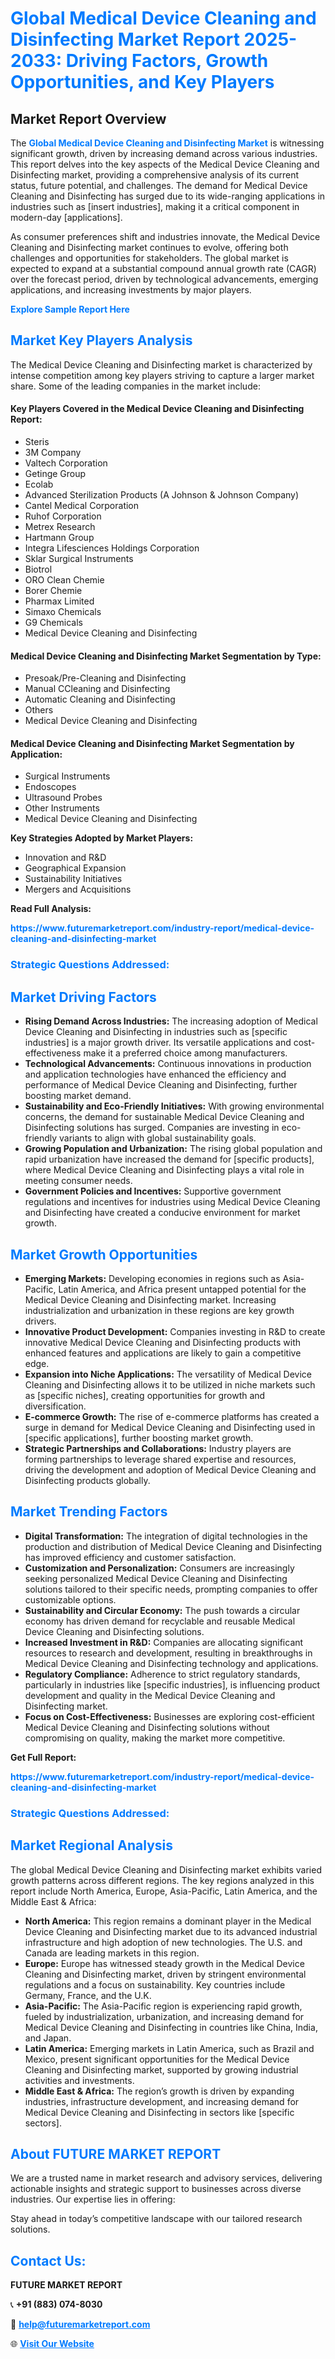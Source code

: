 <h1 style="color: #007BFF;">Global Medical Device Cleaning and Disinfecting Market Report 2025-2033: Driving Factors, Growth Opportunities, and Key Players</h1>

<section id="overview">
<h2>Market Report Overview</h2>
<p>The <a href="https://www.futuremarketreport.com/industry-report/medical-device-cleaning-and-disinfecting-market" style="color: #007BFF; text-decoration: none;"><strong>Global Medical Device Cleaning and Disinfecting Market</strong></a> is witnessing significant growth, driven by increasing demand across various industries. This report delves into the key aspects of the Medical Device Cleaning and Disinfecting market, providing a comprehensive analysis of its current status, future potential, and challenges. The demand for Medical Device Cleaning and Disinfecting has surged due to its wide-ranging applications in industries such as [insert industries], making it a critical component in modern-day [applications].</p>
<p>As consumer preferences shift and industries innovate, the Medical Device Cleaning and Disinfecting market continues to evolve, offering both challenges and opportunities for stakeholders. The global market is expected to expand at a substantial compound annual growth rate (CAGR) over the forecast period, driven by technological advancements, emerging applications, and increasing investments by major players.</p>
</section>

<section id="overview">
<p><a href="https://www.futuremarketreport.com/request-sample/reportId=99867" style="color: #007BFF; text-decoration: none;"><strong>Explore Sample Report Here</strong></a></p>
</section>

<section id="key-players">
<h2 style="color: #007BFF;">Market Key Players Analysis</h2>
<p>The Medical Device Cleaning and Disinfecting market is characterized by intense competition among key players striving to capture a larger market share. Some of the leading companies in the market include:</p>
<h4>Key Players Covered in the Medical Device Cleaning and Disinfecting Report:</h4>
<ul><li>Steris</li><li>3M Company</li><li>Valtech Corporation</li><li>Getinge Group</li><li>Ecolab</li><li>Advanced Sterilization Products (A Johnson &amp; Johnson Company)</li><li>Cantel Medical Corporation</li><li>Ruhof Corporation</li><li>Metrex Research</li><li>Hartmann Group</li><li>Integra Lifesciences Holdings Corporation</li><li>Sklar Surgical Instruments</li><li>Biotrol</li><li>ORO Clean Chemie</li><li>Borer Chemie</li><li>Pharmax Limited</li><li>Simaxo Chemicals</li><li>G9 Chemicals</li><li>Medical Device Cleaning and Disinfecting</li></ul>
<h4>Medical Device Cleaning and Disinfecting Market Segmentation by Type:</h4>
<ul><li>Presoak/Pre-Cleaning and Disinfecting</li><li>Manual CCleaning and Disinfecting</li><li>Automatic Cleaning and Disinfecting</li><li>Others</li><li>Medical Device Cleaning and Disinfecting</li></ul>

<h4>Medical Device Cleaning and Disinfecting Market Segmentation by Application:</h4>
<ul><li>Surgical Instruments</li><li>Endoscopes</li><li>Ultrasound Probes</li><li>Other Instruments</li><li>Medical Device Cleaning and Disinfecting</li></ul>
<p><strong>Key Strategies Adopted by Market Players:</strong></p>
<ul>
<li>Innovation and R&D</li>
<li>Geographical Expansion</li>
<li>Sustainability Initiatives</li>
<li>Mergers and Acquisitions</li>
</ul>
</section>

<section>
<p><strong>Read Full Analysis: </strong></p><a href="https://www.futuremarketreport.com/industry-report/medical-device-cleaning-and-disinfecting-market" style="color: #007BFF; text-decoration: none;"><strong>https://www.futuremarketreport.com/industry-report/medical-device-cleaning-and-disinfecting-market</strong></a>
<h3 style="color: #007BFF;">Strategic Questions Addressed:</h3>
</section>

<section id="driving-factors">
<h2 style="color: #007BFF;">Market Driving Factors</h2>
<ul>
<li><strong>Rising Demand Across Industries:</strong> The increasing adoption of Medical Device Cleaning and Disinfecting in industries such as [specific industries] is a major growth driver. Its versatile applications and cost-effectiveness make it a preferred choice among manufacturers.</li>
<li><strong>Technological Advancements:</strong> Continuous innovations in production and application technologies have enhanced the efficiency and performance of Medical Device Cleaning and Disinfecting, further boosting market demand.</li>
<li><strong>Sustainability and Eco-Friendly Initiatives:</strong> With growing environmental concerns, the demand for sustainable Medical Device Cleaning and Disinfecting solutions has surged. Companies are investing in eco-friendly variants to align with global sustainability goals.</li>
<li><strong>Growing Population and Urbanization:</strong> The rising global population and rapid urbanization have increased the demand for [specific products], where Medical Device Cleaning and Disinfecting plays a vital role in meeting consumer needs.</li>
<li><strong>Government Policies and Incentives:</strong> Supportive government regulations and incentives for industries using Medical Device Cleaning and Disinfecting have created a conducive environment for market growth.</li>
</ul>
</section>

<section id="growth-opportunities">
<h2 style="color: #007BFF;">Market Growth Opportunities</h2>
<ul>
<li><strong>Emerging Markets:</strong> Developing economies in regions such as Asia-Pacific, Latin America, and Africa present untapped potential for the Medical Device Cleaning and Disinfecting market. Increasing industrialization and urbanization in these regions are key growth drivers.</li>
<li><strong>Innovative Product Development:</strong> Companies investing in R&D to create innovative Medical Device Cleaning and Disinfecting products with enhanced features and applications are likely to gain a competitive edge.</li>
<li><strong>Expansion into Niche Applications:</strong> The versatility of Medical Device Cleaning and Disinfecting allows it to be utilized in niche markets such as [specific niches], creating opportunities for growth and diversification.</li>
<li><strong>E-commerce Growth:</strong> The rise of e-commerce platforms has created a surge in demand for Medical Device Cleaning and Disinfecting used in [specific applications], further boosting market growth.</li>
<li><strong>Strategic Partnerships and Collaborations:</strong> Industry players are forming partnerships to leverage shared expertise and resources, driving the development and adoption of Medical Device Cleaning and Disinfecting products globally.</li>
</ul>
</section>

<section id="trending-factors">
<h2 style="color: #007BFF;">Market Trending Factors</h2>
<ul>
<li><strong>Digital Transformation:</strong> The integration of digital technologies in the production and distribution of Medical Device Cleaning and Disinfecting has improved efficiency and customer satisfaction.</li>
<li><strong>Customization and Personalization:</strong> Consumers are increasingly seeking personalized Medical Device Cleaning and Disinfecting solutions tailored to their specific needs, prompting companies to offer customizable options.</li>
<li><strong>Sustainability and Circular Economy:</strong> The push towards a circular economy has driven demand for recyclable and reusable Medical Device Cleaning and Disinfecting solutions.</li>
<li><strong>Increased Investment in R&D:</strong> Companies are allocating significant resources to research and development, resulting in breakthroughs in Medical Device Cleaning and Disinfecting technology and applications.</li>
<li><strong>Regulatory Compliance:</strong> Adherence to strict regulatory standards, particularly in industries like [specific industries], is influencing product development and quality in the Medical Device Cleaning and Disinfecting market.</li>
<li><strong>Focus on Cost-Effectiveness:</strong> Businesses are exploring cost-efficient Medical Device Cleaning and Disinfecting solutions without compromising on quality, making the market more competitive.</li>
</ul>
</section>

<section>
<p><strong>Get Full Report: </strong></p><a href="https://www.futuremarketreport.com/industry-report/medical-device-cleaning-and-disinfecting-market" style="color: #007BFF; text-decoration: none;"><strong>https://www.futuremarketreport.com/industry-report/medical-device-cleaning-and-disinfecting-market</strong></a>
<h3 style="color: #007BFF;">Strategic Questions Addressed:</h3>
</section>


<section id="regional-analysis">
<h2 style="color: #007BFF;">Market Regional Analysis</h2>
<p>The global Medical Device Cleaning and Disinfecting market exhibits varied growth patterns across different regions. The key regions analyzed in this report include North America, Europe, Asia-Pacific, Latin America, and the Middle East & Africa:</p>
<ul>
<li><strong>North America:</strong> This region remains a dominant player in the Medical Device Cleaning and Disinfecting market due to its advanced industrial infrastructure and high adoption of new technologies. The U.S. and Canada are leading markets in this region.</li>
<li><strong>Europe:</strong> Europe has witnessed steady growth in the Medical Device Cleaning and Disinfecting market, driven by stringent environmental regulations and a focus on sustainability. Key countries include Germany, France, and the U.K.</li>
<li><strong>Asia-Pacific:</strong> The Asia-Pacific region is experiencing rapid growth, fueled by industrialization, urbanization, and increasing demand for Medical Device Cleaning and Disinfecting in countries like China, India, and Japan.</li>
<li><strong>Latin America:</strong> Emerging markets in Latin America, such as Brazil and Mexico, present significant opportunities for the Medical Device Cleaning and Disinfecting market, supported by growing industrial activities and investments.</li>
<li><strong>Middle East & Africa:</strong> The region’s growth is driven by expanding industries, infrastructure development, and increasing demand for Medical Device Cleaning and Disinfecting in sectors like [specific sectors].</li>
</ul>
</section>

<footer>
<h2 style="color: #007BFF;">About FUTURE MARKET REPORT</h2>
<p>We are a trusted name in market research and advisory services, delivering actionable insights and strategic support to businesses across diverse industries. Our expertise lies in offering:</p>

<p>Stay ahead in today’s competitive landscape with our tailored research solutions.</p>

<h2 style="color: #007BFF;">Contact Us:</h2>
<p><strong>FUTURE MARKET REPORT</strong></p>
<p>📞 <strong>+91 (883) 074-8030</strong></p>
<p>📧 <strong><a href="mailto:help@futuremarketreport.com" style="color: #007BFF;">help@futuremarketreport.com</a></strong></p>
<p>🌐 <strong><a href="https://www.futuremarketreport.com/" style="color: #007BFF;">Visit Our Website</a></strong></p>
</footer>